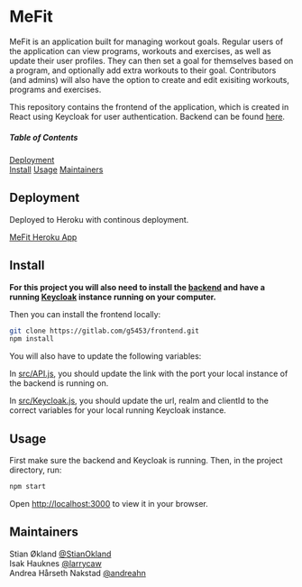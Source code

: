# MeFit

MeFit is an application built for managing workout goals. Regular users of the application can view programs, workouts and exercises, as well as update their user profiles. They can then set a goal for themselves based on a program, and optionally add extra workouts to their goal. Contributors (and admins) will also have the option to create and edit exisiting workouts, programs and exercises.

This repository contains the frontend of the application, which is created in React using Keycloak for user authentication. Backend can be found [here](https://gitlab.com/g5453/backend).

##### Table of Contents  
[Deployment](##Deployment)  
[Install](##Install)
[Usage](##Usage)
[Maintainers](##Maintainers)

## Deployment
Deployed to Heroku with continous deployment.

[MeFit Heroku App](https://me-fit-noroff.herokuapp.com/)

## Install

**For this project you will also need to install the [backend](https://gitlab.com/g5453/backend) and have a running [Keycloak](https://hub.docker.com/r/jboss/keycloak/) instance running on your computer.**

Then you can install the frontend locally:
```bash
git clone https://gitlab.com/g5453/frontend.git
npm install
```

You will also have to update the following variables:

In [src/API.js](https://gitlab.com/g5453/frontend/-/blob/main/src/API.js#L1), you should update the link with the port your local instance of the backend is running on.

In [src/Keycloak.js](https://gitlab.com/g5453/frontend/-/blob/main/src/Keycloak.js#L2), you should update the url, realm and clientId to the correct variables for your local running Keycloak instance.

## Usage

First make sure the backend and Keycloak is running. Then, in the project directory, run:

```bash
npm start
```
Open [http://localhost:3000](http://localhost:3000) to view it in your browser.


## Maintainers

Stian Økland [@StianOkland](https://gitlab.com/StianOkland)<br />
Isak Hauknes [@larrycaw](https://gitlab.com/larrycaw)<br />
Andrea Hårseth Nakstad [@andreahn](https://gitlab.com/anakstad)
